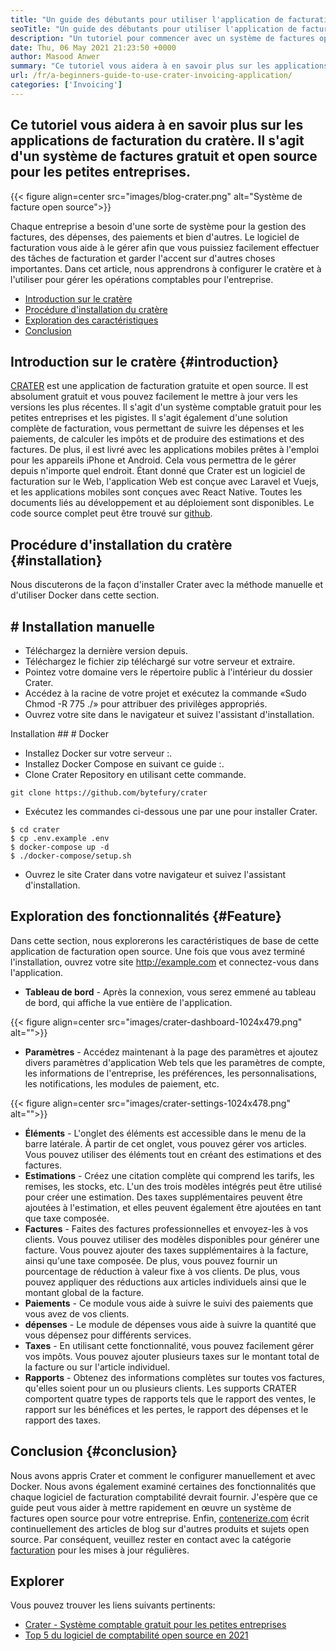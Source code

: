 ```yaml
---
title: "Un guide des débutants pour utiliser l'application de facturation du cratère" 
seoTitle: "Un guide des débutants pour utiliser l'application de facturation du cratère" 
description: "Un tutoriel pour commencer avec un système de factures open source. Cette directive de Crater vous aide à vous familiariser avec les concepts et fonctionnalités de base." 
date: Thu, 06 May 2021 21:23:50 +0000
author: Masood Anwer
summary: "Ce tutoriel vous aidera à en savoir plus sur les applications de facturation du cratère. Il s'agit d'un système de factures gratuit et open source pour les petites entreprises." 
url: /fr/a-beginners-guide-to-use-crater-invoicing-application/
categories: ['Invoicing']
---
```


## Ce tutoriel vous aidera à en savoir plus sur les applications de facturation du cratère. Il s'agit d'un système de factures gratuit et open source pour les petites entreprises.

{{< figure align=center src="images/blog-crater.png" alt="Système de facture open source">}}

Chaque entreprise a besoin d'une sorte de système pour la gestion des factures, des dépenses, des paiements et bien d'autres. Le logiciel de facturation vous aide à le gérer afin que vous puissiez facilement effectuer des tâches de facturation et garder l'accent sur d'autres choses importantes. Dans cet article, nous apprendrons à configurer le cratère et à l'utiliser pour gérer les opérations comptables pour l'entreprise.
  * [Introduction sur le cratère][1]
  * [Procédure d'installation du cratère][2]
  * [Exploration des caractéristiques][3]
  * [Conclusion][4]

## Introduction sur le cratère   {#introduction}
[CRATER][5] est une application de facturation gratuite et open source. Il est absolument gratuit et vous pouvez facilement le mettre à jour vers les versions les plus récentes. Il s'agit d'un système comptable gratuit pour les petites entreprises et les pigistes. Il s'agit également d'une solution complète de facturation, vous permettant de suivre les dépenses et les paiements, de calculer les impôts et de produire des estimations et des factures. De plus, il est livré avec les applications mobiles prêtes à l'emploi pour les appareils iPhone et Android. Cela vous permettra de le gérer depuis n'importe quel endroit. Étant donné que Crater est un logiciel de facturation sur le Web, l'application Web est conçue avec Laravel et Vuejs, et les applications mobiles sont conçues avec React Native. Toutes les documents liés au développement et au déploiement sont disponibles. Le code source complet peut être trouvé sur [github][6].

## Procédure d'installation du cratère   {#installation}
Nous discuterons de la façon d'installer Crater avec la méthode manuelle et d'utiliser Docker dans cette section.

## # Installation manuelle
  * Téléchargez la dernière version depuis.
  * Téléchargez le fichier zip téléchargé sur votre serveur et extraire.
  * Pointez votre domaine vers le répertoire public à l'intérieur du dossier Crater.
  * Accédez à la racine de votre projet et exécutez la commande «Sudo Chmod -R 775 ./» pour attribuer des privilèges appropriés.
  * Ouvrez votre site dans le navigateur et suivez l'assistant d'installation.

Installation ## # Docker
  * Installez Docker sur votre serveur :.
  * Installez Docker Compose en suivant ce guide :.
  * Clone Crater Repository en utilisant cette commande.
```
git clone https://github.com/bytefury/crater
```
  * Exécutez les commandes ci-dessous une par une pour installer Crater.
```
$ cd crater
$ cp .env.example .env
$ docker-compose up -d
$ ./docker-compose/setup.sh
```
  * Ouvrez le site Crater dans votre navigateur et suivez l'assistant d'installation.

## Exploration des fonctionnalités   {#Feature}
Dans cette section, nous explorerons les caractéristiques de base de cette application de facturation open source. Une fois que vous avez terminé l'installation, ouvrez votre site http://example.com et connectez-vous dans l'application.
  * **Tableau de bord**  - Après la connexion, vous serez emmené au tableau de bord, qui affiche la vue entière de l'application.

{{< figure align=center src="images/crater-dashboard-1024x479.png" alt="">}}

  * **Paramètres**  - Accédez maintenant à la page des paramètres et ajoutez divers paramètres d'application Web tels que les paramètres de compte, les informations de l'entreprise, les préférences, les personnalisations, les notifications, les modules de paiement, etc.

{{< figure align=center src="images/crater-settings-1024x478.png" alt="">}}

  * **Éléments**  - L'onglet des éléments est accessible dans le menu de la barre latérale. À partir de cet onglet, vous pouvez gérer vos articles. Vous pouvez utiliser des éléments tout en créant des estimations et des factures.
  * **Estimations**  - Créez une citation complète qui comprend les tarifs, les remises, les stocks, etc. L'un des trois modèles intégrés peut être utilisé pour créer une estimation. Des taxes supplémentaires peuvent être ajoutées à l'estimation, et elles peuvent également être ajoutées en tant que taxe composée.
  * **Factures**  - Faites des factures professionnelles et envoyez-les à vos clients. Vous pouvez utiliser des modèles disponibles pour générer une facture. Vous pouvez ajouter des taxes supplémentaires à la facture, ainsi qu'une taxe composée. De plus, vous pouvez fournir un pourcentage de réduction à valeur fixe à vos clients. De plus, vous pouvez appliquer des réductions aux articles individuels ainsi que le montant global de la facture.
  * **Paiements**  - Ce module vous aide à suivre le suivi des paiements que vous avez de vos clients.
  * **dépenses**  - Le module de dépenses vous aide à suivre la quantité que vous dépensez pour différents services.
  * **Taxes**  - En utilisant cette fonctionnalité, vous pouvez facilement gérer vos impôts. Vous pouvez ajouter plusieurs taxes sur le montant total de la facture ou sur l'article individuel.
  * **Rapports**  - Obtenez des informations complètes sur toutes vos factures, qu'elles soient pour un ou plusieurs clients. Les supports CRATER comportent quatre types de rapports tels que le rapport des ventes, le rapport sur les bénéfices et les pertes, le rapport des dépenses et le rapport des taxes.

## Conclusion   {#conclusion}
Nous avons appris Crater et comment le configurer manuellement et avec Docker. Nous avons également examiné certaines des fonctionnalités que chaque logiciel de facturation comptabilité devrait fournir. J'espère que ce guide peut vous aider à mettre rapidement en œuvre un système de factures open source pour votre entreprise.
Enfin, [contenerize.com][7] écrit continuellement des articles de blog sur d'autres produits et sujets open source. Par conséquent, veuillez rester en contact avec la catégorie [facturation][8] pour les mises à jour régulières.

## Explorer
Vous pouvez trouver les liens suivants pertinents:
  * [Crater - Système comptable gratuit pour les petites entreprises][5]
  * [Top 5 du logiciel de comptabilité open source en 2021][9]

  
[1]: #Introduction
[2]: #Installation
[3]: #Feature
[4]: #Conclusion
[5]: https://products.containerize.com/invoicing/crater/
[6]: https://github.com/bytefury/crater
[7]: https://containerize.com
[8]: https://blog.containerize.com/category/invoicing/
[9]: https://blog.containerize.com/invoicing/top-5-open-source-accounting-software-in-the-year-2021/
